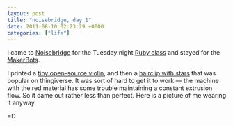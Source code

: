 ```yaml
---
layout: post
title: "noisebridge, day 1"
date: 2011-08-10 02:23:29 +0000
categories: ["life"]
---
```


I came to [Noisebridge](http://noisebridge.net) for the Tuesday night [Ruby class](https://www.noisebridge.net/wiki/Ruby_class) and stayed for the [MakerBots](https://www.noisebridge.net/wiki/Makerbot). 

I printed a [tiny open-source violin](http://www.thingiverse.com/thing:3193), and then a [hairclip with stars](http://www.thingiverse.com/thing:9948) that was popular on thingiverse. It was sort of hard to get it to work — the machine with the red material has some trouble maintaining a constant extrusion flow. So it came out rather less than perfect. Here is a picture of me wearing it anyway.

[](https://judytuna.com/wp-content/uploads/2011/08/P1050229.jpg)

=D

[](https://judytuna.com/wp-content/uploads/2011/08/P1050220.jpg) [](https://judytuna.com/wp-content/uploads/2011/08/P1050224.jpg) [](https://judytuna.com/wp-content/uploads/2011/08/P1050214.jpg) [](https://judytuna.com/wp-content/uploads/2011/08/P1050217.jpg)
